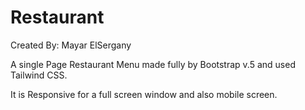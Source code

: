 # Restaurant

Created By: Mayar ElSergany

A single Page Restaurant Menu made fully by Bootstrap v.5 and used Tailwind CSS.

It is Responsive for a full screen window and also mobile screen. 
